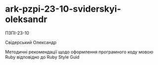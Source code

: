 # ark-pzpi-23-10-sviderskyi-oleksandr

ПЗПІ-23-10

Свідерський Олександр

Методичні рекомендації щодо оформлення програмного коду мовою Ruby відповідно до Ruby Style Guid
